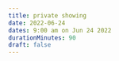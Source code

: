 ```yaml
---
title: private showing
date: 2022-06-24
dates: 9:00 am on Jun 24 2022
durationMinutes: 90
draft: false
---
```

